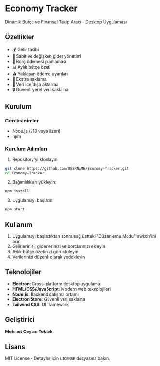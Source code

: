 # Economy Tracker

Dinamik Bütçe ve Finansal Takip Aracı - Desktop Uygulaması

## Özellikler

- 💰 Gelir takibi
- 💸 Sabit ve değişken gider yönetimi
- 🏦 Borç ödemesi planlaması
- 📊 Aylık bütçe özeti
- ⚠️ Yaklaşan ödeme uyarıları
- 📄 Ekstre saklama
- 💾 Veri içe/dışa aktarma
- 🔒 Güvenli yerel veri saklama

## Kurulum

### Gereksinimler
- Node.js (v18 veya üzeri)
- npm

### Kurulum Adımları

1. Repository'yi klonlayın:
```bash
git clone https://github.com/USERNAME/Economy-Tracker.git
cd Economy-Tracker
```

2. Bağımlılıkları yükleyin:
```bash
npm install
```

3. Uygulamayı başlatın:
```bash
npm start
```

## Kullanım

1. Uygulamayı başlattıktan sonra sağ üstteki "Düzenleme Modu" switch'ini açın
2. Gelirlerinizi, giderlerinizi ve borçlarınızı ekleyin
3. Aylık bütçe özetinizi görüntüleyin
4. Verilerinizi düzenli olarak yedekleyin

## Teknolojiler

- **Electron**: Cross-platform desktop uygulama
- **HTML/CSS/JavaScript**: Modern web teknolojileri
- **Node.js**: Backend çalışma ortamı
- **Electron Store**: Güvenli veri saklama
- **Tailwind CSS**: UI framework

## Geliştirici

**Mehmet Ceylan Tektek**

## Lisans

MIT License - Detaylar için `LICENSE` dosyasına bakın.
